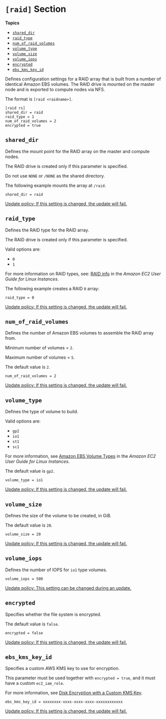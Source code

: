 # `[raid]` Section<a name="raid-section"></a>

**Topics**
+ [`shared_dir`](#raid-shared-dir)
+ [`raid_type`](#raid-type)
+ [`num_of_raid_volumes`](#num-of-raid-volumes)
+ [`volume_type`](#raid-volume-type)
+ [`volume_size`](#raid-volume-size)
+ [`volume_iops`](#raid-volume-iops)
+ [`encrypted`](#raid-encrypted)
+ [`ebs_kms_key_id`](#raid-ebs_kms_key_id)

Defines configuration settings for a RAID array that is built from a number of identical Amazon EBS volumes\. The RAID drive is mounted on the master node and is exported to compute nodes via NFS\.

The format is `[raid <raidname>]`\.

```
[raid rs]
shared_dir = raid
raid_type = 1
num_of_raid_volumes = 2
encrypted = true
```

## `shared_dir`<a name="raid-shared-dir"></a>

Defines the mount point for the RAID array on the master and compute nodes\.

The RAID drive is created only if this parameter is specified\.

Do not use `NONE` or `/NONE` as the shared directory\.

The following example mounts the array at `/raid`\.

```
shared_dir = raid
```

[Update policy: If this setting is changed, the update will fail.](using-pcluster-update.md#update-policy-fail)

## `raid_type`<a name="raid-type"></a>

Defines the RAID type for the RAID array\.

The RAID drive is created only if this parameter is specified\.

Valid options are:
+ `0`
+ `1`

For more information on RAID types, see: [RAID info](https://docs.aws.amazon.com/AWSEC2/latest/UserGuide/raid-config.html) in the *Amazon EC2 User Guide for Linux Instances*\.

The following example creates a RAID `0` array:

```
raid_type = 0
```

[Update policy: If this setting is changed, the update will fail.](using-pcluster-update.md#update-policy-fail)

## `num_of_raid_volumes`<a name="num-of-raid-volumes"></a>

Defines the number of Amazon EBS volumes to assemble the RAID array from\.

Minimum number of volumes = `2`\.

Maximum number of volumes = `5`\.

The default value is `2`\.

```
num_of_raid_volumes = 2
```

[Update policy: If this setting is changed, the update will fail.](using-pcluster-update.md#update-policy-fail)

## `volume_type`<a name="raid-volume-type"></a>

Defines the type of volume to build\.

Valid options are:
+ `gp2`
+ `io1`
+ `st1`
+ `sc1`

For more information, see [Amazon EBS Volume Types](https://docs.aws.amazon.com/AWSEC2/latest/UserGuide/EBSVolumeTypes.html) in the *Amazon EC2 User Guide for Linux Instances*\.

The default value is `gp2`\.

```
volume_type = io1
```

[Update policy: If this setting is changed, the update will fail.](using-pcluster-update.md#update-policy-fail)

## `volume_size`<a name="raid-volume-size"></a>

Defines the size of the volume to be created, in GiB\.

The default value is `20`\.

```
volume_size = 20
```

[Update policy: If this setting is changed, the update will fail.](using-pcluster-update.md#update-policy-fail)

## `volume_iops`<a name="raid-volume-iops"></a>

Defines the number of IOPS for `io1` type volumes\.

```
volume_iops = 500
```

[Update policy: This setting can be changed during an update.](using-pcluster-update.md#update-policy-setting-supported)

## `encrypted`<a name="raid-encrypted"></a>

Specifies whether the file system is encrypted\.

The default value is `false`\.

```
encrypted = false
```

[Update policy: If this setting is changed, the update will fail.](using-pcluster-update.md#update-policy-fail)

## `ebs_kms_key_id`<a name="raid-ebs_kms_key_id"></a>

Specifies a custom AWS KMS key to use for encryption\.

This parameter must be used together with `encrypted = true`, and it must have a custom `ec2_iam_role`\.

For more information, see [Disk Encryption with a Custom KMS Key](tutorials_04_encrypted_kms_fs.md)\.

```
ebs_kms_key_id = xxxxxxxx-xxxx-xxxx-xxxx-xxxxxxxxxxxx
```

[Update policy: If this setting is changed, the update will fail.](using-pcluster-update.md#update-policy-fail)